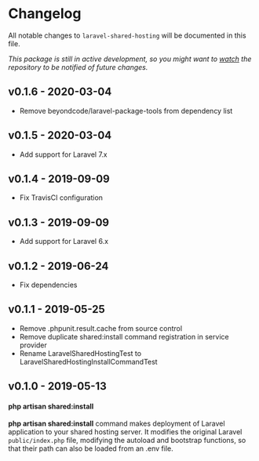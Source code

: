 # Changelog

All notable changes to `laravel-shared-hosting` will be documented in this file.

*This package is still in active development, so you might want to [watch](https://github.com/wewowweb/laravel-shared-hosting/subscription) the repository to be notified of future changes.*

## v0.1.6 - 2020-03-04

- Remove beyondcode/laravel-package-tools from dependency list

## v0.1.5 - 2020-03-04

- Add support for Laravel 7.x

## v0.1.4 - 2019-09-09

- Fix TravisCI configuration

## v0.1.3 - 2019-09-09

- Add support for Laravel 6.x

## v0.1.2 - 2019-06-24

-  Fix dependencies

## v0.1.1 - 2019-05-25

-  Remove .phpunit.result.cache from source control
-  Remove duplicate shared:install command registration in service provider
-  Rename LaravelSharedHostingTest to LaravelSharedHostingInstallCommandTest

## v0.1.0 - 2019-05-13

#### php artisan shared:install
**php artisan shared:install** command makes deployment of Laravel application to your shared hosting server. It modifies the original Laravel `public/index.php` file, modifying the autoload and bootstrap functions, so that their path can also be loaded from an .env file.
